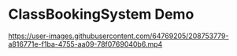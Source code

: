 # ClassBookingSystem Demo



https://user-images.githubusercontent.com/64769205/208753779-a816771e-f1ba-4755-aa09-78f0769040b6.mp4


